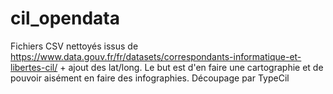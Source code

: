 # cil_opendata
Fichiers CSV nettoyés issus de https://www.data.gouv.fr/fr/datasets/correspondants-informatique-et-libertes-cil/ + ajout des lat/long. Le but est d'en faire une cartographie et de pouvoir aisément en faire des infographies. Découpage par TypeCil
